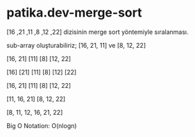 # patika.dev-merge-sort

[16 ,21 ,11 ,8 ,12 ,22] dizisinin merge sort yöntemiyle sıralanması.

sub-array oluşturabiliriz;
[16, 21, 11] ve [8, 12, 22]

[16, 21] [11]  [8] [12, 22]

[16] [21]  [11]    [8]  [12] [22]

[16, 21] [11]   [8]  [12, 22]

[11, 16, 21]   [8, 12, 22]

[8, 11, 12, 16, 21, 22]

Big O Notation: O(nlogn)

